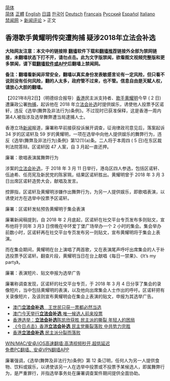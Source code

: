  <!-- 面包屑导航 --> <div class="breadcrumb"><!-- GTranslate: https://gtranslate.io/ -->  <div class="switcher notranslate">  <div class="selected">  <a href="#" onclick="return false;"> 简体</a>  </div>  <div class="option">  <a href="https://www.bannedbook.org" onclick="doGTranslate('zh-CN|zh-CN');jQuery('div.switcher div.selected a').html(jQuery(this).html());return false;" title="简体中文" class="nturl selected"> 简体</a>  <a href="https://www.bannedbook.org/zh-tw/" onclick="doGTranslate('zh-CN|zh-TW');jQuery('div.switcher div.selected a').html(jQuery(this).html());return false;" title="繁體中文" class="nturl"> 正體</a>  <a href="https://www.bannedbook.org/en/" onclick="doGTranslate('zh-CN|en');jQuery('div.switcher div.selected a').html(jQuery(this).html());return false;" title="English" class="nturl"> English</a>  <a href="https://www.bannedbook.org/ja/" onclick="doGTranslate('zh-CN|ja');jQuery('div.switcher div.selected a').html(jQuery(this).html());return false;" title="日本語" class="nturl"> 日語</a>  <a href="https://www.bannedbook.org/ko/" onclick="doGTranslate('zh-CN|ko');jQuery('div.switcher div.selected a').html(jQuery(this).html());return false;" title="한국어" class="nturl"> 한국어</a>  <a href="https://www.bannedbook.org/de/" onclick="doGTranslate('zh-CN|de');jQuery('div.switcher div.selected a').html(jQuery(this).html());return false;" title="Deutsch" class="nturl"> Deutsch</a>  <a href="https://www.bannedbook.org/fr/" onclick="doGTranslate('zh-CN|fr');jQuery('div.switcher div.selected a').html(jQuery(this).html());return false;" title="Français" class="nturl"> Français</a>  <a href="https://www.bannedbook.org/ru/" onclick="doGTranslate('zh-CN|ru');jQuery('div.switcher div.selected a').html(jQuery(this).html());return false;" title="Русский" class="nturl"> Русский</a>  <a href="https://www.bannedbook.org/es/" onclick="doGTranslate('zh-CN|es');jQuery('div.switcher div.selected a').html(jQuery(this).html());return false;" title="Español" class="nturl"> Español</a>  <a href="https://www.bannedbook.org/it/" onclick="doGTranslate('zh-CN|it');jQuery('div.switcher div.selected a').html(jQuery(this).html());return false;" title="Italiano" class="nturl"> Italiano</a>  </div>  </div>      <div class='breadcrumb-sub'><!-- Breadcrumb NavXT 6.3.0 --> <a href="https://www.bannedbook.org/" class="home">禁闻网</a> &gt; <a href="https://www.bannedbook.org/bnews/comments/" class="category">新闻评论</a> &gt; 正文</div></div><h2>香港歌手黄耀明传突遭拘捕 疑涉2018年立法会补选</h2> <p class="notice"><b>大陆网友注意：本文中的链接除 <a href="https://github.com/bannedbook/fanqiang" >翻墙</a>软件下载和<a href="https://github.com/killgcd/justmysocks/blob/master/README.md">翻墙推荐</a>链接外全部为禁网链接，未翻墙状态下打不开，请勿点击。此为文字版禁闻，欲看图文视频完整版和更多禁闻，请下载<a href="https://github.com/bannedbook/fanqiang">翻墙软件或APP</a>后翻墙上禁闻网。</p><p>备注：翻墙看新闻非常安全，翻墙以真实身份发表敏感言论有一定风险，但只看不说则没有任何风险，翻的人太多，政府管不过来，也不管。信息自由是天赋人权，请放心大胆的翻墙。</b></p>  <div class="entry">  <p>【2021年8月2日】（明德综合报导）<a href="https://www.bannedbook.org/bnews/tag/%e9%a6%99%e6%b8%af/" class="st_tag internal_tag" rel="tag" title="标签 香港 下的日志">香港</a>民主派支持者、<a href="https://www.bannedbook.org/bnews/tag/%e6%ad%8c%e6%89%8b/" class="st_tag internal_tag" rel="tag" title="标签 歌手 下的日志">歌手</a><a href="https://www.bannedbook.org/bnews/tag/%E9%BB%84%E8%80%80%E6%98%8E/" class="st_tag internal_tag" rel="tag" title="标签 黄耀明 下的日志">黄耀明</a>今早 ( 2 日) 遭廉政公署<a href="https://www.bannedbook.org/bnews/tag/%E6%8B%98%E6%8D%95/" class="st_tag internal_tag" rel="tag" title="标签 拘捕 下的日志">拘捕</a>，起诉他在 2018 年立<a href="https://www.bannedbook.org/bnews/tag/%E6%B3%95%E4%BC%9A/" class="st_tag internal_tag" rel="tag" title="标签 法会 下的日志">法会</a><a href="https://www.bannedbook.org/bnews/tag/%E8%A1%A5%E9%80%89/" class="st_tag internal_tag" rel="tag" title="标签 补选 下的日志">补选</a>时提供娱乐，诱使他人投票予区诺轩，违反《选举(舞弊及非法行为)条例》。不过现时已获准保释，这是香港一周内第4人被指涉及选举舞弊遭当局逮捕人士。</p> <p>香港立场<span class='wp_keywordlink_affiliate'><a href="https://www.bannedbook.org/" title="新闻">新闻</a></span>报道，廉署称早前接获投诉展开调查，征询律政司意见后，落案起诉 34 岁的区诺轩及 59 岁的黄耀明，一项在选举中向他人提供娱乐的舞弊行为，违反《选举(舞弊及非法行为)条例》第12(1)(a)条。二人将于本周四 ( 5 日)在东区裁判法院答辩。区诺轩因 47 人案，自 3 月起一直还押。</p> <p>廉署：歌唱表演属舞弊行为</p>  <p>涉案的<a href="https://www.bannedbook.org/bnews/tag/%E7%AB%8B%E6%B3%95%E4%BC%9A%E8%A1%A5%E9%80%89/" class="st_tag internal_tag" rel="tag" title="标签 立法会补选 下的日志">立法会补选</a>，于 2018 年 3 月 11 日举行，港岛区四人参选，包括区诺轩、伍迪希、任亮宪及新民党的陈家珮，结果区诺轩胜出。黄耀明曾于 2018 年 3 月 3 日出席区诺轩造势大会，献唱及发言。</p> <p>控罪指，区诺轩及黄耀明涉嫌作出舞弊行为，为另一人提供娱乐，即歌唱表演，以诱使对方在选举中投票予区诺轩。</p> <p>廉署：区诺轩发帖预告黄耀明于集会表演</p>  <p>廉署新闻稿提到，自 2018 年 2 月底起，区诺轩在社交平台专页发布多则贴文，宣布他将于同年 3 月3 日傍晚在中环爱丁堡广场举办一个 2 小时的集会。集会举办前数小时，区诺轩再在社交平台专页发布另一则贴文，宣布黄耀明将于集会上表演。</p> <p>而在集会期间，黄耀明在台上演唱了两首歌，又在表演尾声呼吁出席集会的人于补选投票予区诺轩。翻查片段，黄耀明当日在台上献唱《每日一禁果》、《It&#8217;s my party》。</p> <p>廉署：表演短片、贴文申报为选举广告</p>  <p>廉署称调查发现，区诺轩的社交平台专页，于 2018 年 3 月 4 日分享了集会的录像短片，当中包括黄耀明的表演，以及他向出席集会人士作出的呼吁。区诺轩把有关录像短片，及该则宣布黄耀明会在集会上表演的贴文，申报为其选举广告。</p> <ul class='op-related-articles' title='相关阅读'> <li><a href='https://www.bannedbook.org/bnews/headline/20191124/1229207.html' target='_blank'>澳门<b>立法会补选</b>　王世民只获一票都必然当选</a></li> <li><a href='https://www.bannedbook.org/bnews/baitai/20191124/1229166.html' target='_blank'>澳门今天举行<b>立法会补选</b> 唯一候选人前来投票</a></li> <li><a href='https://www.bannedbook.org/bnews/cnnews/20181128/1038252.html' target='_blank'>香港选举：<b>立法会补选</b>陈凯欣获胜 民主派的撕裂 年轻人的困局</a></li> <li><a href='https://www.bannedbook.org/bnews/cbnews/20181128/1038093.html' target='_blank'>《今日点击》香港<b>立法会补选</b> 民主党撕裂落败 中共势力完胜 </a></li> <li><a href='https://www.bannedbook.org/bnews/baitai/20181126/1037417.html' target='_blank'>香港<b>立法会补选</b> 民主派分裂而落败</a></li> </ul> <p class="texttj"> <a href="https://github.com/bannedbook/fanqiang/wiki/V2ray%E6%9C%BA%E5%9C%BA" target="_blank">WIN/MAC/安卓/iOS高速翻墙:高清视频秒开,超低延迟</a><br/> <a href="https://github.com/bannedbook/fanqiang/wiki/%E7%A6%81%E9%97%BB%E7%BD%91%E5%AE%89%E5%8D%93%E7%BF%BB%E5%A2%99%E6%96%B0%E9%97%BBAPP" target="_blank">免费PC翻墙、安卓VPN翻墙APP</a></p><p>廉署强调，《选举(舞弊及非法行为)条例》第 12 条订明，任何人为另一人提供食物、饮料或娱乐，以诱使该另一人在选举中投票或不投票予某候选人，即属舞弊行为，是严重罪行，并指选举事务处在廉署调查案件期间提供全面协助。</p> <a name='sharetosocial'></a>  <div style="margin-bottom:5px;padding-bottom:5px;clear:both"> <div id="archive-pix-1" class="banner-ads"> <!-- AuctionX Display platform tag START --> <div id="26318x728x90x621x_ADSLOT2" clicktrack="%%CLICK_URL_ESC%%"></div> <!-- AuctionX Display platform tag END --> </div> <div id="archive-pix-2" class="banner-ads"> <!-- AuctionX Display platform tag START --> <div id="26315x300x250x621x_ADSLOT2" clicktrack="%%CLICK_URL_ESC%%"></div> <!-- AuctionX Display platform tag END --> </div> </div>  <div id="archive-pix-1" class="banner-ads"> <!-- AuctionX Display platform tag START --> <div id="26318x728x90x621x_ADSLOT3" clicktrack="%%CLICK_URL_ESC%%"></div> <!-- AuctionX Display platform tag END --> </div> </div><!--END ENTRY--> 
